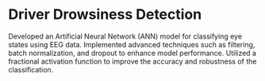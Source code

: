 # Driver Drowsiness Detection
Developed an Artificial Neural Network (ANN) model for classifying eye states using EEG data.
Implemented advanced techniques such as filtering, batch normalization, and dropout to enhance model performance.
Utilized a fractional activation function to improve the accuracy and robustness of the classification.
